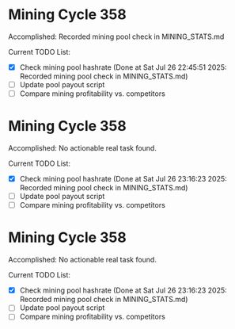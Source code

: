 # Mining Cycle 358

Accomplished: Recorded mining pool check in MINING_STATS.md

Current TODO List:

- [x] Check mining pool hashrate  (Done at Sat Jul 26 22:45:51 2025: Recorded mining pool check in MINING_STATS.md)
- [ ] Update pool payout script
- [ ] Compare mining profitability vs. competitors

# Mining Cycle 358

Accomplished: No actionable real task found.

Current TODO List:

- [x] Check mining pool hashrate  (Done at Sat Jul 26 23:16:23 2025: Recorded mining pool check in MINING_STATS.md)
- [ ] Update pool payout script
- [ ] Compare mining profitability vs. competitors

# Mining Cycle 358

Accomplished: No actionable real task found.

Current TODO List:

- [x] Check mining pool hashrate  (Done at Sat Jul 26 23:16:23 2025: Recorded mining pool check in MINING_STATS.md)
- [ ] Update pool payout script
- [ ] Compare mining profitability vs. competitors